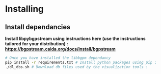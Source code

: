 # Installing

## Install dependancies
**Install libpybgpstream using instructions here (use the instructions tailored for your distribution) : https://bgpstream.caida.org/docs/install/bgpstream**

```sh
# Once you have installed the libbgpm dependancy
pip install -r requirements.txt # Install python packages using pip :
./dl_dbs.sh # Download db files used by the visualization tools :
```
